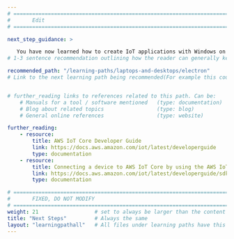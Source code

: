 ```yaml
---
# ================================================================================
#       Edit
# ================================================================================

next_step_guidance: >

   You have now learned how to create IoT applications with Windows on Arm and AWS IoT Core. You might be interested in learning how to use web technologies for creating cross-platform desktop apps.
# 1-3 sentence recommendation outlining how the reader can generally keep learning about these topics, and a specific explanation of why the next step is being recommended.

recommended_path: "/learning-paths/laptops-and-desktops/electron"
# Link to the next learning path being recommended(For example this could be /learning-paths/servers-and-cloud-computing/mongodb).


# further_reading links to references related to this path. Can be:
    # Manuals for a tool / software mentioned   (type: documentation)
    # Blog about related topics                 (type: blog)
    # General online references                 (type: website) 

further_reading:
    - resource:
        title: AWS IoT Core Developer Guide
        link: https://docs.aws.amazon.com/iot/latest/developerguide
        type: documentation
    - resource:
        title: Connecting a device to AWS IoT Core by using the AWS IoT Device SDK
        link: https://docs.aws.amazon.com/iot/latest/developerguide/sdk-tutorials.html
        type: documentation

# ================================================================================
#       FIXED, DO NOT MODIFY
# ================================================================================
weight: 21                  # set to always be larger than the content in this path, and one more than 'review'
title: "Next Steps"         # Always the same
layout: "learningpathall"   # All files under learning paths have this same wrapper
---
```

